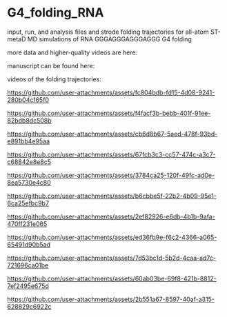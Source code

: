 # G4_folding_RNA

input, run, and analysis files and strode folding trajectories for all-atom ST-metaD MD simulations of RNA GGGAGGGAGGGAGGG G4 folding

more data and higher-quality videos are here:

manuscript can be found here:

videos of the folding trajectories:

https://github.com/user-attachments/assets/fc804bdb-fd15-4d08-9241-280b04cf65f0

https://github.com/user-attachments/assets/f4facf3b-bebb-401f-91ee-82bdb8dc508b

https://github.com/user-attachments/assets/cb6d8b67-5aed-478f-93bd-e891bb4e95aa

https://github.com/user-attachments/assets/67fcb3c3-cc57-474c-a3c7-c68842e8e8c5

https://github.com/user-attachments/assets/3784ca25-120f-49fc-ad0e-8ea5730e4c80

https://github.com/user-attachments/assets/b6cbbe5f-22b2-4b09-95e1-6ca25efbc9b7

https://github.com/user-attachments/assets/2ef82926-e6db-4b1b-9afa-470ff231e065

https://github.com/user-attachments/assets/ed36fb9e-f6c2-4366-a065-65491d90b5ad

https://github.com/user-attachments/assets/7d53bc1d-5b2d-4caa-ad7c-721696ca01be

https://github.com/user-attachments/assets/60ab03be-69f8-421b-8812-7ef2495e675d

https://github.com/user-attachments/assets/2b551a67-8597-40af-a315-628829c6922c






